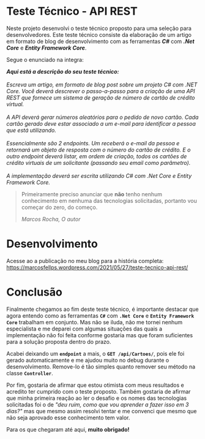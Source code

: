 # Teste Técnico - API REST

<!-- wp:paragraph {"align":"justify"} -->
Neste projeto desenvolvi o teste técnico proposto para uma seleção para desenvolvedores. Este teste técnico consiste da elaboração de um artigo em formato de blog de desenvolvimento com as ferramentas <strong><em>C#</em></strong> com <strong><em>.Net Core</em></strong> e <strong><em>Entity Framework Core</em></strong>.
<!-- /wp:paragraph -->

<!-- wp:paragraph -->
<p>Segue o enunciado na integra:</p>
<!-- /wp:paragraph -->

<!-- wp:paragraph {"align":"justify","backgroundColor":"white"} -->
<p class="has-text-align-justify has-white-background-color has-background"><strong><em>Aqui está a descrição do seu teste técnico:</em></strong><br><br><em>Escreva um artigo, em formato de blog post sobre um projeto C# com .NET Core.&nbsp;Você deverá descrever o passo-a-passo para a criação de uma API REST que fornece um sistema de geração de número de cartão de crédito virtual.</em><br><br><em>A API deverá gerar números aleatórios para o pedido de novo cartão. Cada cartão gerado deve estar associado a um e-mail para identificar a pessoa que está utilizando.</em><br><br><em>Essencialmente são 2 endpoints. Um receberá o e-mail da pessoa e retornará um objeto de resposta com o número do cartão de crédito. E o outro endpoint deverá listar, em ordem de criação, todos os cartões de crédito virtuais de um solicitante (passando seu email como parâmetro).</em><br><br><em>A implementação deverá ser escrita utilizando C# com .Net Core e Entity Framework Core.</em></p>
<!-- /wp:paragraph -->

<!-- wp:quote {"align":"center"} -->
<blockquote class="wp-block-quote has-text-align-center"><p>Primeiramente preciso anunciar que <strong>não</strong> tenho nenhum conhecimento em nenhuma das tecnologias solicitadas, portanto vou começar do zero, do começo.</p><cite>Marcos Rocha, O autor</cite></blockquote>
<!-- /wp:quote -->

# Desenvolvimento

Acesse ao a publicação no meu blog para a história completa:
https://marcosfellps.wordpress.com/2021/05/27/teste-tecnico-api-rest/

# Conclusão

<!-- wp:paragraph {"align":"justify"} -->
<p class="has-text-align-justify">Finalmente chegamos ao fim deste teste técnico, é importante destacar que agora entendo como  as ferramentas <strong><code>C#</code></strong> com <strong><code>.Net Core</code></strong> e <strong><code>Entity Framework Core</code></strong> trabalham em conjunto. Mas não se iluda, não me tornei nenhum especialista e me deparei com algumas situações das quais a implementação não foi feita conforme gostaria mas que foram suficientes para a solução proposta dentro do prazo.</p>
<!-- /wp:paragraph -->

<!-- wp:paragraph {"align":"justify"} -->
<p class="has-text-align-justify">Acabei deixando um <strong><code>endpoint</code></strong> a mais, o <strong style="font-size: revert;"><code>GET /api/Cartoes/</code></strong>, pois ele foi gerado automaticamente e me ajudou muito no debug durante o desenvolvimento. Remove-lo é tão simples quanto remover seu método na classe <strong><code>Controller</code></strong>.</p>
<!-- /wp:paragraph -->

<!-- wp:paragraph {"align":"justify"} -->
<p class="has-text-align-justify">Por fim, gostaria de afirmar que estou otimista com meus resultados e acredito ter cumprido com o teste proposto. Também gostaria de afirmar que minha primeira reação ao ler o desafio e os nomes das tecnologias solicitadas foi o de <em>"deu ruim, como que vou aprender a fazer isso em 3 dias?"</em> mas que mesmo assim resolvi tentar e me convenci que mesmo que não seja aprovado esse conhecimento tem valor.</p>
<!-- /wp:paragraph -->

<!-- wp:paragraph -->
<p>Para os que chegaram até aqui, <strong>muito obrigado!</strong></p>
<!-- /wp:paragraph -->
